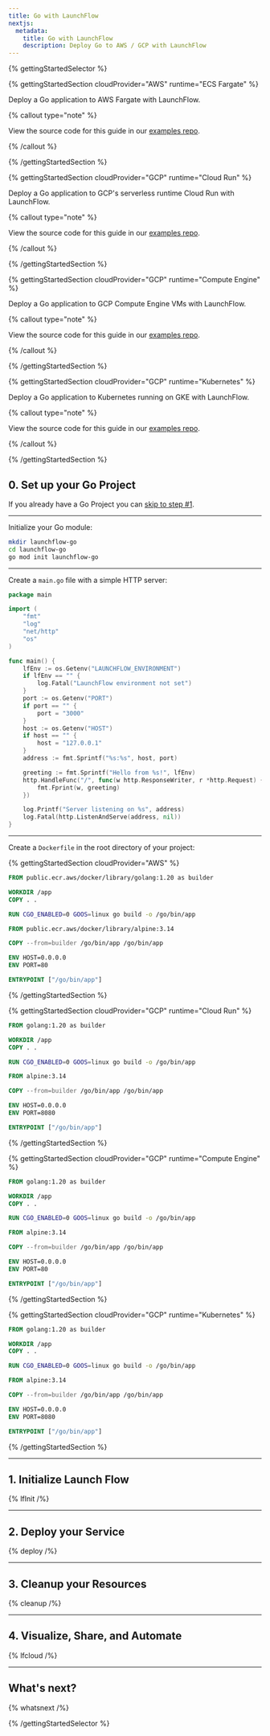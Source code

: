 ```yaml
---
title: Go with LaunchFlow
nextjs:
  metadata:
    title: Go with LaunchFlow
    description: Deploy Go to AWS / GCP with LaunchFlow
---
```


{% gettingStartedSelector %}

{% gettingStartedSection cloudProvider="AWS" runtime="ECS Fargate" %}

Deploy a Go application to AWS Fargate with LaunchFlow.

{% callout type="note" %}

View the source code for this guide in our [examples repo](https://github.com/launchflow/launchflow-examples/tree/main/go-get-started/aws/ecs-fargate).

{% /callout %}

{% /gettingStartedSection %}

{% gettingStartedSection cloudProvider="GCP" runtime="Cloud Run" %}

Deploy a Go application to GCP's serverless runtime Cloud Run with LaunchFlow.

{% callout type="note" %}

View the source code for this guide in our [examples repo](https://github.com/launchflow/launchflow-examples/tree/main/go-get-started/gcp/cloud-run).

{% /callout %}

{% /gettingStartedSection %}

{% gettingStartedSection cloudProvider="GCP" runtime="Compute Engine" %}

Deploy a Go application to GCP Compute Engine VMs with LaunchFlow.

{% callout type="note" %}

View the source code for this guide in our [examples repo](https://github.com/launchflow/launchflow-examples/tree/main/go-get-started/gcp/compute-engine).

{% /callout %}

{% /gettingStartedSection %}

{% gettingStartedSection cloudProvider="GCP" runtime="Kubernetes" %}

Deploy a Go application to Kubernetes running on GKE with LaunchFlow.

{% callout type="note" %}

View the source code for this guide in our [examples repo](https://github.com/launchflow/launchflow-examples/tree/main/go-get-started/gcp/gke).

{% /callout %}

{% /gettingStartedSection %}

## 0. Set up your Go Project

If you already have a Go Project you can [skip to step #1](#1-initialize-launch-flow).

---

Initialize your Go module:

```bash
mkdir launchflow-go
cd launchflow-go
go mod init launchflow-go
```

---

Create a `main.go` file with a simple HTTP server:

```go
package main

import (
    "fmt"
    "log"
    "net/http"
    "os"
)

func main() {
    lfEnv := os.Getenv("LAUNCHFLOW_ENVIRONMENT")
    if lfEnv == "" {
        log.Fatal("LaunchFlow environment not set")
    }
    port := os.Getenv("PORT")
    if port == "" {
        port = "3000"
    }
    host := os.Getenv("HOST")
    if host == "" {
        host = "127.0.0.1"
    }
    address := fmt.Sprintf("%s:%s", host, port)

    greeting := fmt.Sprintf("Hello from %s!", lfEnv)
    http.HandleFunc("/", func(w http.ResponseWriter, r *http.Request) {
        fmt.Fprint(w, greeting)
    })

    log.Printf("Server listening on %s", address)
    log.Fatal(http.ListenAndServe(address, nil))
}
```

---

Create a `Dockerfile` in the root directory of your project:

{% gettingStartedSection cloudProvider="AWS" %}
```dockerfile
FROM public.ecr.aws/docker/library/golang:1.20 as builder

WORKDIR /app
COPY . .

RUN CGO_ENABLED=0 GOOS=linux go build -o /go/bin/app

FROM public.ecr.aws/docker/library/alpine:3.14

COPY --from=builder /go/bin/app /go/bin/app

ENV HOST=0.0.0.0
ENV PORT=80

ENTRYPOINT ["/go/bin/app"]
```
{% /gettingStartedSection %}

{% gettingStartedSection cloudProvider="GCP" runtime="Cloud Run" %}
```dockerfile
FROM golang:1.20 as builder

WORKDIR /app
COPY . .

RUN CGO_ENABLED=0 GOOS=linux go build -o /go/bin/app

FROM alpine:3.14

COPY --from=builder /go/bin/app /go/bin/app

ENV HOST=0.0.0.0
ENV PORT=8080

ENTRYPOINT ["/go/bin/app"]
```
{% /gettingStartedSection %}

{% gettingStartedSection cloudProvider="GCP" runtime="Compute Engine" %}
```dockerfile
FROM golang:1.20 as builder

WORKDIR /app
COPY . .

RUN CGO_ENABLED=0 GOOS=linux go build -o /go/bin/app

FROM alpine:3.14

COPY --from=builder /go/bin/app /go/bin/app

ENV HOST=0.0.0.0
ENV PORT=80

ENTRYPOINT ["/go/bin/app"]
```
{% /gettingStartedSection %}

{% gettingStartedSection cloudProvider="GCP" runtime="Kubernetes" %}
```dockerfile
FROM golang:1.20 as builder

WORKDIR /app
COPY . .

RUN CGO_ENABLED=0 GOOS=linux go build -o /go/bin/app

FROM alpine:3.14

COPY --from=builder /go/bin/app /go/bin/app

ENV HOST=0.0.0.0
ENV PORT=8080

ENTRYPOINT ["/go/bin/app"]
```
{% /gettingStartedSection %}

---

## 1. Initialize Launch Flow

{% lfInit /%}

---

## 2. Deploy your Service

{% deploy /%}

---

## 3. Cleanup your Resources

{% cleanup /%}

---

## 4. Visualize, Share, and Automate

{% lfcloud /%}

---

## What's next?

{% whatsnext /%}

{% /gettingStartedSelector %}
